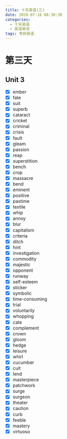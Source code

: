 ```yaml
---
title: 十天英语(三)
date: 2020-07-16 08:30:30
categories:
  - 十天英语
  - 英语单词
tags: 考研英语
---
```

# 第三天
## Unit 3
- [x] ember
- [x] fate
- [x] suit
- [x] superb
- [x] cataract
- [x] cricket
- [x] criminal
- [x] crisis
- [x] fault
- [x] gleam
- [x] passion
- [x] reap
- [x] superstition
- [x] bench
- [x] crop
- [x] massacre
- [x] bend
- [x] eminent
- [x] positive
- [x] pastime
- [x] textile
- [x] whip
- [x] annoy
- [x] blur
- [x] capitalism
- [x] criteria
- [x] ditch
- [x] hint
- [x] investigation
- [x] commodity
- [x] majestic
- [x] opponent
- [x] runway
- [x] self-esteem
- [x] sticker
- [x] symbolic
- [x] time-consuming
- [x] trial
- [x] voluntarily
- [x] whopping
- [x] cate
- [x] complement
- [x] crown
- [x] gloom
- [x] hedge
- [x] leisure
- [x] whirl
- [x] cucumber
- [x] cuit
- [x] lend
- [x] masterpiece
- [x] patchwork
- [x] surge
- [x] surgeon
- [x] theater
- [x] caution
- [x] curb
- [x] feeble
- [x] mastery
- [x] virtuoso
